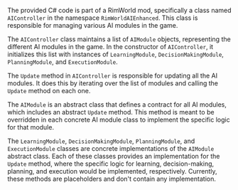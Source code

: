 The provided C# code is part of a RimWorld mod, specifically a class named `AIController` in the namespace `RimWorldAIEnhanced`. This class is responsible for managing various AI modules in the game.

The `AIController` class maintains a list of `AIModule` objects, representing the different AI modules in the game. In the constructor of `AIController`, it initializes this list with instances of `LearningModule`, `DecisionMakingModule`, `PlanningModule`, and `ExecutionModule`.

The `Update` method in `AIController` is responsible for updating all the AI modules. It does this by iterating over the list of modules and calling the `Update` method on each one.

The `AIModule` is an abstract class that defines a contract for all AI modules, which includes an abstract `Update` method. This method is meant to be overridden in each concrete AI module class to implement the specific logic for that module.

The `LearningModule`, `DecisionMakingModule`, `PlanningModule`, and `ExecutionModule` classes are concrete implementations of the `AIModule` abstract class. Each of these classes provides an implementation for the `Update` method, where the specific logic for learning, decision-making, planning, and execution would be implemented, respectively. Currently, these methods are placeholders and don't contain any implementation.